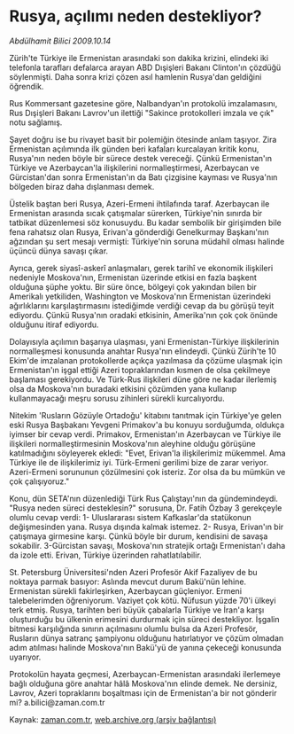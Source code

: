 # Rusya, açılımı  neden destekliyor?

*Abdülhamit Bilici 2009.10.14*

<tr><td class="metin" colspan="2" style="padding-top: 20px; padding-left: 5px; ">Zürih'te Türkiye ile Ermenistan arasındaki son dakika krizini, elindeki iki telefonla tarafları defalarca arayan ABD Dışişleri Bakanı Clinton'ın çözdüğü söylenmişti. Daha sonra krizi çözen asıl hamlenin Rusya'dan geldiğini öğrendik.</td></tr><tr><td class="metin" colspan="2" style="padding-top: 20px; padding-left: 5px; "><p> Rus Kommersant gazetesine göre, Nalbandyan'ın protokolü imzalamasını, Rus Dışişleri Bakanı Lavrov'un ilettiği "Sakince protokolleri imzala ve çık" notu sağlamış.
<p> Şayet doğru ise bu rivayet basit bir polemiğin ötesinde anlam taşıyor. Zira Ermenistan açılımında ilk günden beri kafaları kurcalayan kritik konu, Rusya'nın neden böyle bir sürece destek vereceği. Çünkü Ermenistan'ın Türkiye ve Azerbaycan'la ilişkilerini normalleştirmesi, Azerbaycan ve Gürcistan'dan sonra Ermenistan'ın da Batı çizgisine kayması ve Rusya'nın bölgeden biraz daha dışlanması demek.
<p> Üstelik baştan beri Rusya, Azeri-Ermeni ihtilafında taraf. Azerbaycan ile Ermenistan arasında sıcak çatışmalar sürerken, Türkiye'nin sınırda bir tatbikat düzenlemesi söz konusuydu. Bu kadar sembolik bir girişimden bile fena rahatsız olan Rusya, Erivan'a gönderdiği Genelkurmay Başkanı'nın ağzından şu sert mesajı vermişti: Türkiye'nin soruna müdahil olması halinde üçüncü dünya savaşı çıkar.
<p> Ayrıca, gerek siyasî-askerî anlaşmaları, gerek tarihî ve ekonomik ilişkileri nedeniyle Moskova'nın, Ermenistan üzerinde etkisi en fazla başkent olduğuna şüphe yoktu. Bir süre önce, bölgeyi çok yakından bilen bir Amerikalı yetkiliden, Washington ve Moskova'nın Ermenistan üzerindeki ağırlıklarını karşılaştırmasını istediğimde verdiği cevap da bu görüşü teyit ediyordu. Çünkü Rusya'nın oradaki etkisinin, Amerika'nın çok çok önünde olduğunu itiraf ediyordu.
<p> Dolayısıyla açılımın başarıya ulaşması, yani Ermenistan-Türkiye ilişkilerinin normalleşmesi konusunda anahtar Rusya'nın elindeydi. Çünkü Zürih'te 10 Ekim'de imzalanan protokollerde açıkça yazılmasa da çözüme ulaşmak için Ermenistan'ın işgal ettiği Azeri topraklarından kısmen de olsa çekilmeye başlaması gerekiyordu. Ve Türk-Rus ilişkileri düne göre ne kadar ilerlemiş olsa da Moskova'nın buradaki etkisini çözümden yana kullanıp kullanmayacağı meşru sorusu zihinleri sürekli kurcalıyordu.
<p> Nitekim 'Rusların Gözüyle Ortadoğu' kitabını tanıtmak için Türkiye'ye gelen eski Rusya Başbakanı Yevgeni Primakov'a bu konuyu sorduğumda, oldukça iyimser bir cevap verdi. Primakov, Ermenistan'ın Azerbaycan ve Türkiye ile ilişkileri normalleştirmesinin Moskova'nın aleyhine olduğu görüşüne katılmadığını söyleyerek ekledi: "Evet, Erivan'la ilişkilerimiz mükemmel. Ama Türkiye ile de ilişkilerimiz iyi. Türk-Ermeni gerilimi bize de zarar veriyor. Azeri-Ermeni sorununun çözülmesini çok isteriz. Zor olsa da bu mümkün ve çok çalışıyoruz."
<p> Konu, dün SETA'nın düzenlediği Türk Rus Çalıştayı'nın da gündemindeydi. "Rusya neden süreci desteklesin?" sorusuna, Dr. Fatih Özbay 3 gerekçeyle olumlu cevap verdi: 1- Uluslararası sistem Kafkaslar'da statükonun değişmesinden yana. Rusya dışında kalmak istemez. 2- Rusya, Erivan'ın bir çatışmaya girmesine karşı. Çünkü böyle bir durum, kendisini de savaşa sokabilir. 3-Gürcistan savaşı, Moskova'nın stratejik ortağı Ermenistan'ı daha da izole etti. Erivan, Türkiye üzerinden rahatlatılabilir.
<p> St. Petersburg Üniversitesi'nden Azeri Profesör Akif Fazaliyev de bu noktaya parmak basıyor: Aslında mevcut durum Bakü'nün lehine. Ermenistan sürekli fakirleşirken, Azerbaycan güçleniyor. Ermeni talebelerimden öğreniyorum. Vaziyet çok kötü. Nüfusun yüzde 70'i ülkeyi terk etmiş. Rusya, tarihten beri büyük çabalarla Türkiye ve İran'a karşı oluşturduğu bu ülkenin erimesini durdurmak için süreci destekliyor. İşgalin bitmesi karşılığında sınırın açılmasını olumlu bulsa da Azeri Profesör, Rusların dünya satranç şampiyonu olduğunu hatırlatıyor ve çözüm olmadan adım atılması halinde Moskova'nın Bakü'yü de yanına çekeceği konusunda uyarıyor.
<p> Protokolün hayata geçmesi, Azerbaycan-Ermenistan arasındaki ilerlemeye bağlı olduğuna göre anahtar hâlâ Moskova'nın elinde demek. Ne dersiniz, Lavrov, Azeri topraklarını boşaltması için de Ermenistan'a bir not gönderir mi? a.bilici@zaman.com.tr<br/></p></p></p></p></p></p></p></p></p></td></tr>

Kaynak: [zaman.com.tr](http://zaman.com.tr/yazar.do?yazino=903195), [web.archive.org (arşiv bağlantısı)](http://web.archive.org/web/20100106180802/http://www.zaman.com.tr:80/yazar.do?yazino=903195)
